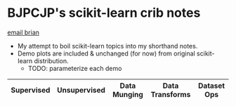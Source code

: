 # BJPCJP's scikit-learn crib notes

[email brian](mailto:bjpcjp@gmail.com)

* My attempt to boil scikit-learn topics into my shorthand notes.
* Demo plots are included & unchanged (for now) from original scikit-learn distribution.
   * TODO: parameterize each demo

|Supervised|Unsupervised|Data Munging|Data Transforms|Dataset Ops|
|----------|------------|------------|---------------|-----------|